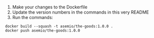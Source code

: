 1. Make your changes to the Dockerfile
2. Update the version numbers in the commands in this very README
3. Run the commands:

```
docker build --squash -t asemio/the-goods:1.0.0 .
docker push asemio/the-goods:1.0.0
```
